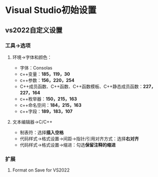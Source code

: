 # Visual Studio初始设置

## vs2022自定义设置

### 工具->选项

1. 环境->字体和颜色：
    + 字体：Consolas
    + c++变量：**185，119，30**
    + c++参数：**156，220，254**
    + C++成员函数、C++函数、C++函数模板、C++静态成员函数：**227，227，164**
    + c++枚举器：**150，215，163**
    + c++命名空间：**184，215，163**
    + c++字段：**189，183，107**

2. 文本编辑器->C/C++
    + 制表符：选择**插入空格**
    + 代码样式->格式设置->间距->指针/引用对齐方式：选择**右对齐**
    + 代码样式->格式设置->缩进：勾选**保留注释的缩进**

### 扩展

1. Format on Save for VS2022
